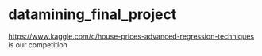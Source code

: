 # datamining_final_project
https://www.kaggle.com/c/house-prices-advanced-regression-techniques 
is our competition
